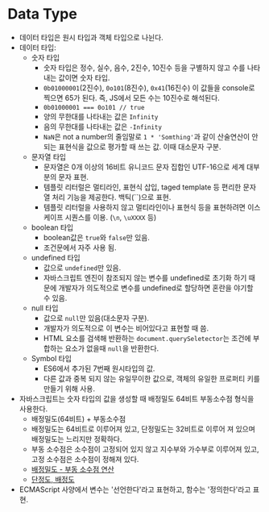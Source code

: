 # Data Type

- 데이터 타입은 원시 타입과 객체 타입으로 나뉜다.
- 데이터 타입:
  - 숫자 타입
    - 숫자 타입은 정수, 실수, 음수, 2진수, 10진수 등을 구별하지 않고 수를 나타내는 값이면 숫자 타입.
    - `0b01000001`(2진수), `0o101`(8진수), `0x41`(16진수) 이 값들을 console로 찍으면 65가 된다. 즉, JS에서 모든 수는 10진수로 해석된다.
    - `0b01000001 === 0o101 // true`
    - 양의 무한대를 나타내는 값은 `Infinity`
    - 음의 무한대를 나타내는 값은 `-Infinity`
    - `NaN`은 not a number의 줄임말로 `1 * 'Somthing'`과 같이 산술연산이 안 되는 표현식을 값으로 평가할 때 쓰는 값. 이때 대소문자 구분.
  - 문자열 타입
    - 문자열은 0개 이상의 16비트 유니코드 문자 집합인 UTF-16으로 세계 대부분의 문자 표현.
    - 템플릿 리터럴은 멀티라인, 표현식 삽입, taged template 등 편리한 문자열 처리 기능을 제공한다. 백틱(``)으로 표현.
    - 템플릿 리터럴을 사용하지 않고 멀티라인이나 표현식 등을 표현하려면 이스케이프 시퀀스를 이용. (`\n`, `\uXXXX` 등)
  - boolean 타입
    - boolean값은 `true`와 `false`만 있음.
    - 조건문에서 자주 사용 됨.
  - undefined 타입
    - 값으로 `undefined`만 있음.
    - 자바스크립트 엔진이 참조되지 않는 변수를 undefined로 초기화 하기 때문에 개발자가 의도적으로 변수를 undefined로 할당하면 혼란을 야기할 수 있음.
  - null 타입
    - 값으로 `null`만 있음(대소문자 구분).
    - 개발자가 의도적으로 이 변수는 비어있다고 표현할 때 씀.
    - HTML 요소를 검색해 반환하는 `document.querySeletector`는 조건에 부합하는 요소가 없을때 `null`을 반환한다.
  - Symbol 타입
    - ES6에서 추가된 7번째 원시타입의 값.
    - 다른 값과 중복 되지 않는 유일무이한 값으로, 객체의 유일한 프로퍼티 키를 만들기 위해 사용.
- 자바스크립트는 숫자 타입의 값을 생성할 때 배정밀도 64비트 부동소수점 형식을 사용한다.
  - 배정밀도(64비트) + 부동소수점
  - 배정밀도는 64비트로 이루어져 있고, 단정밀도는 32비트로 이루어 져 있으며 배정밀도는 느리지만 정확하다.
  - 부동 소수점은 소수점이 고정되어 있지 않고 지수부와 가수부로 이루어져 있고, 고정 소수점은 소수점이 정해져 있다.
  - [배정밀도 - 부동 소수점 연산](https://gigglehd.com/gg/hard/5427559)
  - [단정도, 배정도](https://whatisthenext.tistory.com/146)
- ECMAScript 사양에서 변수는 '선언한다'라고 표현하고, 함수는 '정의한다'라고 표현.
